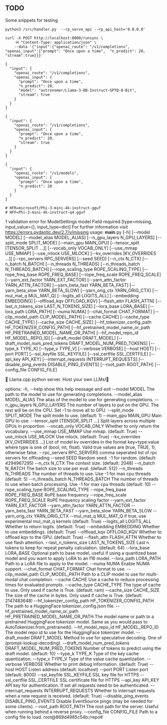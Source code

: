 ## TODO


Some snippets for testing

```
python3 /src/handler.py  --rp_serve_api --rp_api_host='0.0.0.0'

curl -X POST http://localhost:8000/runsync \
    -H "Content-Type: application/json" \
    --data '{"input":{"openai_route": "/v1/completions", "openai_input":{"prompt": "Once upon a time",  "n_predict": 20, "stream":true}}}'

```

```
{
  "input": {
    "openai_route": "/v1/completions",
    "openai_input": {
      "prompt": "Once upon a time",
      "n_predict": 20,
      "model": "astronomer/Llama-3-8B-Instruct-GPTQ-8-Bit",
      "stream": true
    }
  }
}

{
  "input": {
    "openai_route": "/v1/completions",
    "openai_input": {
      "prompt": "Once upon a time",
      "n_predict": 20,
      "stream": true
    }
  }
}

{
  "input": {
    "openai_route": "/v1/models",
    "openai_input": {
      "prompt": "Once upon a time",
      "n_predict": 20
    }
  }
}

# HFR=microsoft/Phi-3-mini-4k-instruct-gguf
# HFF=Phi-3-mini-4k-instruct-q4.gguf
```

1 validation error for ModelSettings
model
  Field required [type=missing, input_value={}, input_type=dict]
    For further information visit https://errors.pydantic.dev/2.7/v/missing
usage: __main__.py [-h] [--model MODEL] [--model_alias MODEL_ALIAS] [--n_gpu_layers N_GPU_LAYERS] [--split_mode SPLIT_MODE]
                   [--main_gpu MAIN_GPU] [--tensor_split [TENSOR_SPLIT ...]] [--vocab_only VOCAB_ONLY] [--use_mmap USE_MMAP]
                   [--use_mlock USE_MLOCK] [--kv_overrides [KV_OVERRIDES ...]] [--rpc_servers RPC_SERVERS] [--seed SEED]
                   [--n_ctx N_CTX] [--n_batch N_BATCH] [--n_threads N_THREADS] [--n_threads_batch N_THREADS_BATCH]
                   [--rope_scaling_type ROPE_SCALING_TYPE] [--rope_freq_base ROPE_FREQ_BASE] [--rope_freq_scale ROPE_FREQ_SCALE]
                   [--yarn_ext_factor YARN_EXT_FACTOR] [--yarn_attn_factor YARN_ATTN_FACTOR] [--yarn_beta_fast YARN_BETA_FAST]
                   [--yarn_beta_slow YARN_BETA_SLOW] [--yarn_orig_ctx YARN_ORIG_CTX] [--mul_mat_q MUL_MAT_Q]
                   [--logits_all LOGITS_ALL] [--embedding EMBEDDING] [--offload_kqv OFFLOAD_KQV] [--flash_attn FLASH_ATTN]
                   [--last_n_tokens_size LAST_N_TOKENS_SIZE] [--lora_base LORA_BASE] [--lora_path LORA_PATH] [--numa NUMA]
                   [--chat_format CHAT_FORMAT] [--clip_model_path CLIP_MODEL_PATH] [--cache CACHE] [--cache_type CACHE_TYPE]
                   [--cache_size CACHE_SIZE] [--hf_tokenizer_config_path HF_TOKENIZER_CONFIG_PATH]
                   [--hf_pretrained_model_name_or_path HF_PRETRAINED_MODEL_NAME_OR_PATH] [--hf_model_repo_id HF_MODEL_REPO_ID]
                   [--draft_model DRAFT_MODEL] [--draft_model_num_pred_tokens DRAFT_MODEL_NUM_PRED_TOKENS] [--type_k TYPE_K]
                   [--type_v TYPE_V] [--verbose VERBOSE] [--host HOST] [--port PORT] [--ssl_keyfile SSL_KEYFILE]
                   [--ssl_certfile SSL_CERTFILE] [--api_key API_KEY] [--interrupt_requests INTERRUPT_REQUESTS]
                   [--disable_ping_events DISABLE_PING_EVENTS] [--root_path ROOT_PATH] [--config_file CONFIG_FILE]

🦙 Llama.cpp python server. Host your own LLMs!🚀

options:
  -h, --help            show this help message and exit
  --model MODEL         The path to the model to use for generating completions.
  --model_alias MODEL_ALIAS
                        The alias of the model to use for generating completions.
  --n_gpu_layers N_GPU_LAYERS
                        The number of layers to put on the GPU. The rest will be on the CPU. Set -1 to move all to GPU.
  --split_mode SPLIT_MODE
                        The split mode to use. (default: 1)
  --main_gpu MAIN_GPU   Main GPU to use.
  --tensor_split [TENSOR_SPLIT ...]
                        Split layers across multiple GPUs in proportion.
  --vocab_only VOCAB_ONLY
                        Whether to only return the vocabulary.
  --use_mmap USE_MMAP   Use mmap. (default: True)
  --use_mlock USE_MLOCK
                        Use mlock. (default: True)
  --kv_overrides [KV_OVERRIDES ...]
                        List of model kv overrides in the format key=type:value where type is one of (bool, int, float). Valid true
                        values are (true, TRUE, 1), otherwise false.
  --rpc_servers RPC_SERVERS
                        comma seperated list of rpc servers for offloading
  --seed SEED           Random seed. -1 for random. (default: 4294967295)
  --n_ctx N_CTX         The context size. (default: 2048)
  --n_batch N_BATCH     The batch size to use per eval. (default: 512)
  --n_threads N_THREADS
                        The number of threads to use. Use -1 for max cpu threads (default: 5)
  --n_threads_batch N_THREADS_BATCH
                        The number of threads to use when batch processing. Use -1 for max cpu threads (default: 10)
  --rope_scaling_type ROPE_SCALING_TYPE
  --rope_freq_base ROPE_FREQ_BASE
                        RoPE base frequency
  --rope_freq_scale ROPE_FREQ_SCALE
                        RoPE frequency scaling factor
  --yarn_ext_factor YARN_EXT_FACTOR
  --yarn_attn_factor YARN_ATTN_FACTOR
  --yarn_beta_fast YARN_BETA_FAST
  --yarn_beta_slow YARN_BETA_SLOW
  --yarn_orig_ctx YARN_ORIG_CTX
  --mul_mat_q MUL_MAT_Q
                        if true, use experimental mul_mat_q kernels (default: True)
  --logits_all LOGITS_ALL
                        Whether to return logits. (default: True)
  --embedding EMBEDDING
                        Whether to use embeddings. (default: True)
  --offload_kqv OFFLOAD_KQV
                        Whether to offload kqv to the GPU. (default: True)
  --flash_attn FLASH_ATTN
                        Whether to use flash attention.
  --last_n_tokens_size LAST_N_TOKENS_SIZE
                        Last n tokens to keep for repeat penalty calculation. (default: 64)
  --lora_base LORA_BASE
                        Optional path to base model, useful if using a quantized base model and you want to apply LoRA to an f16
                        model.
  --lora_path LORA_PATH
                        Path to a LoRA file to apply to the model.
  --numa NUMA           Enable NUMA support.
  --chat_format CHAT_FORMAT
                        Chat format to use.
  --clip_model_path CLIP_MODEL_PATH
                        Path to a CLIP model to use for multi-modal chat completion.
  --cache CACHE         Use a cache to reduce processing times for evaluated prompts.
  --cache_type CACHE_TYPE
                        The type of cache to use. Only used if cache is True. (default: ram)
  --cache_size CACHE_SIZE
                        The size of the cache in bytes. Only used if cache is True. (default: 2147483648)
  --hf_tokenizer_config_path HF_TOKENIZER_CONFIG_PATH
                        The path to a HuggingFace tokenizer_config.json file.
  --hf_pretrained_model_name_or_path HF_PRETRAINED_MODEL_NAME_OR_PATH
                        The model name or path to a pretrained HuggingFace tokenizer model. Same as you would pass to
                        AutoTokenizer.from_pretrained().
  --hf_model_repo_id HF_MODEL_REPO_ID
                        The model repo id to use for the HuggingFace tokenizer model.
  --draft_model DRAFT_MODEL
                        Method to use for speculative decoding. One of (prompt-lookup-decoding).
  --draft_model_num_pred_tokens DRAFT_MODEL_NUM_PRED_TOKENS
                        Number of tokens to predict using the draft model. (default: 10)
  --type_k TYPE_K       Type of the key cache quantization.
  --type_v TYPE_V       Type of the value cache quantization.
  --verbose VERBOSE     Whether to print debug information. (default: True)
  --host HOST           Listen address (default: localhost)
  --port PORT           Listen port (default: 8000)
  --ssl_keyfile SSL_KEYFILE
                        SSL key file for HTTPS
  --ssl_certfile SSL_CERTFILE
                        SSL certificate file for HTTPS
  --api_key API_KEY     API key for authentication. If set all requests need to be authenticated.
  --interrupt_requests INTERRUPT_REQUESTS
                        Whether to interrupt requests when a new request is received. (default: True)
  --disable_ping_events DISABLE_PING_EVENTS
                        Disable EventSource pings (may be needed for some clients).
  --root_path ROOT_PATH
                        The root path for the server. Useful when running behind a reverse proxy.
  --config_file CONFIG_FILE
                        Path to a config file to load.
root@869d4985c54b:/repo# 